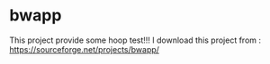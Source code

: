 # bwapp
This project provide some hoop test!!!
I download this project from : https://sourceforge.net/projects/bwapp/
